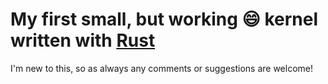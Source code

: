 # My first small, but working :smile: kernel written with [Rust](https://www.rust-lang.org/)

I'm new to this, so as always any comments or suggestions are welcome!
